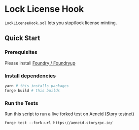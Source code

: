 # Lock License Hook

`LockLicenseHook.sol` lets you stop/lock license minting.

## Quick Start

### Prerequisites

Please install [Foundry / Foundryup](https://github.com/gakonst/foundry)

### Install dependencies

```sh
yarn # this installs packages
forge build # this builds
```

### Run the Tests

Run this script to run a live forked test on Aeneid (Story testnet)

```
forge test --fork-url https://aeneid.storyrpc.io/
```

